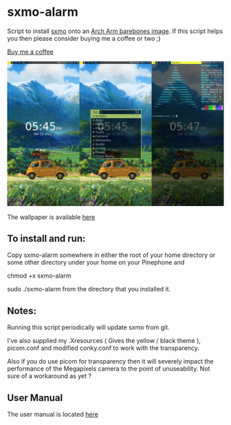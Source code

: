# sxmo-alarm
Script to install [sxmo](https://sr.ht/~mil/Sxmo/) onto an [Arch Arm barebones image](https://github.com/dreemurrs-embedded/Pine64-Arch/releases). 
If this script helps you then please consider buying me a coffee or two ;)

<a href="https://www.buymeacoffee.com/JustineSmithies">Buy me a coffee</a>

![ScreenShot](screenshot.jpg)

The wallpaper is available [here](https://www.artstation.com/artwork/gJPLLx)

## To install and run:

Copy sxmo-alarm somewhere in either the root of your home directory 
or some other directory under your home on your Pinephone and

chmod +x sxmo-alarm

sudo ./sxmo-alarm from the directory that you installed it.

## Notes: 

Running this script periodically will update sxmo from git.

I've also supplied my .Xresources ( Gives the yellow / black theme ), picom.conf and modified conky.conf to work with the transparency.

Also if you do use picom for transparency then it will severely impact the performance of the Megapixels camera to the point of unuseability. Not sure of a workaround as yet ?

## User Manual

The user manual is located [here](https://git.sr.ht/~mil/sxmo-docs/tree/master/USERGUIDE.md)
